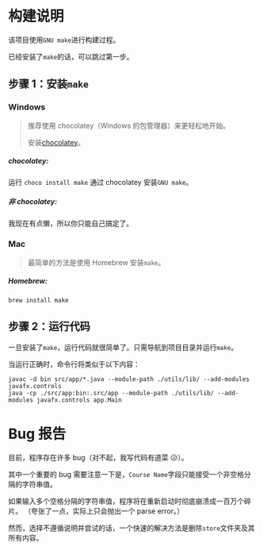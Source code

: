 # 构建说明

该项目使用`GNU make`进行构建过程。

已经安装了`make`的话，可以跳过第一步。

## 步骤 1：安装`make`

### Windows

> 推荐使用 chocolatey（Windows 的包管理器）来更轻松地开始。
>
> 安装[chocolatey](https://chocolatey.org/install)。

##### chocolatey:

运行 `choco install make` 通过 chocolatey 安装`GNU make`。

##### 非 chocolatey:

我现在有点懒，所以你只能自己搞定了。

### Mac

> 最简单的方法是使用 Homebrew 安装`make`。

##### Homebrew:

`brew install make`

## 步骤 2：运行代码

一旦安装了`make`，运行代码就很简单了。只需导航到项目目录并运行`make`。

当运行正确时，命令行将类似于以下内容：

```shell
javac -d bin src/app/*.java --module-path ./utils/lib/ --add-modules javafx.controls
java -cp ./src/app:bin:.src/app --module-path ./utils/lib/ --add-modules javafx.controls app.Main
```

# Bug 报告

目前，程序存在许多 bug（对不起，我写代码有道菜 😥）。

其中一个重要的 bug 需要注意一下是，`Course Name`字段只能接受一个非空格分隔的字符串值。

如果输入多个空格分隔的字符串值，程序将在重新启动时彻底崩溃成一百万个碎片。
（夸张了一点，实际上只会抛出一个 parse error。）

然而，选择不遵循说明并尝试的话，一个快速的解决方法是删除`store`文件夹及其所有内容。
